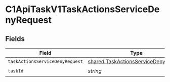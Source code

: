 # C1ApiTaskV1TaskActionsServiceDenyRequest


## Fields

| Field                                                                                               | Type                                                                                                | Required                                                                                            | Description                                                                                         |
| --------------------------------------------------------------------------------------------------- | --------------------------------------------------------------------------------------------------- | --------------------------------------------------------------------------------------------------- | --------------------------------------------------------------------------------------------------- |
| `taskActionsServiceDenyRequest`                                                                     | [shared.TaskActionsServiceDenyRequest](../../../sdk/models/shared/taskactionsservicedenyrequest.md) | :heavy_minus_sign:                                                                                  | N/A                                                                                                 |
| `taskId`                                                                                            | *string*                                                                                            | :heavy_check_mark:                                                                                  | N/A                                                                                                 |